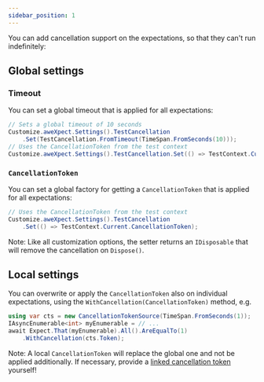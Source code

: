 ```yaml
---
sidebar_position: 1
---
```


You can add cancellation support on the expectations, so that they can't run indefinitely:

## Global settings

### Timeout
You can set a global timeout that is applied for all expectations:
```csharp
// Sets a global timeout of 10 seconds
Customize.aweXpect.Settings().TestCancellation
    .Set(TestCancellation.FromTimeout(TimeSpan.FromSeconds(10)));
// Uses the CancellationToken from the test context
Customize.aweXpect.Settings().TestCancellation.Set(() => TestContext.Current.CancellationToken);
```

### `CancellationToken`

You can set a global factory for getting a `CancellationToken` that is applied for all expectations:
```csharp
// Uses the CancellationToken from the test context
Customize.aweXpect.Settings().TestCancellation
    .Set(() => TestContext.Current.CancellationToken);
```

Note: Like all customization options, the setter returns an `IDisposable` that will remove the cancellation on `Dispose()`.


## Local settings

You can overwrite or apply the `CancellationToken` also on individual expectations, using the `WithCancellation(CancellationToken)` method, e.g. 
```csharp
using var cts = new CancellationTokenSource(TimeSpan.FromSeconds(1));
IAsyncEnumerable<int> myEnumerable = // ...
await Expect.That(myEnumerable).All().AreEqualTo(1)
    .WithCancellation(cts.Token);
```

Note: A local `CancellationToken` will replace the global one and not be applied additionally.
If necessary, provide a [linked cancellation token](https://learn.microsoft.com/en-us/dotnet/api/system.threading.cancellationtokensource.createlinkedtokensource) yourself!
